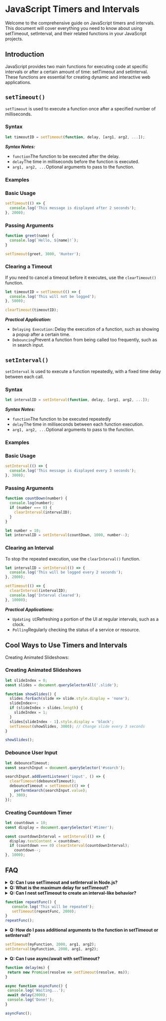# JavaScript Timers and Intervals

Welcome to the comprehensive guide on JavaScript timers and intervals. This document will cover everything you need to know about using setTimeout, setInterval, and their related functions in your JavaScript projects.

## Introduction
JavaScript provides two main functions for executing code at specific intervals or after a certain amount of time: setTimeout and setInterval. These functions are essential for creating dynamic and interactive web applications.

## `setTimeout()`
`setTimeout` is used to execute a function once after a specified number of milliseconds.

### Syntax
```js [syntax.js] copy
let timeoutID = setTimeout(function, delay, [arg1, arg2, ...]);
```

<div class="explanation">
  <p><strong><em>Syntax Notes:</em></strong></p>
  <ul>
    <li><code>function</code>The function to be executed after the delay.</li>
    <li><code>delay</code>The time in milliseconds before the function is executed.</li>
    <li><code>arg1, arg2, ...</code>Optional arguments to pass to the function.</li>
  </ul>
</div>

### Examples

### Basic Usage

```js [basic-use.js] copy
setTimeout(() => {
  console.log('This message is displayed after 2 seconds');
}, 2000);
```

### Passing Arguments
```js [passing-args.js] copy
function greet(name) {
  console.log(`Hello, ${name}!`);
}

setTimeout(greet, 3000, 'Hunter');
```

### Clearing a Timeout
If you need to cancel a timeout before it executes, use the `clearTimeout()` function.

```js [clear-timeout.js] copy
let timeoutID = setTimeout(() => {
  console.log('This will not be logged');
}, 5000);

clearTimeout(timeoutID);
```


<div class="explanation">
  <p><strong><em>Practical Application:</em></strong></p>
  <ul>
    <li><code>Delaying Execution:</code>Delay the execution of a function, such as showing a popup after a certain time.</li>
    <li><code>Debouncing</code>Prevent a function from being called too frequently, such as in search input.</li>
  </ul>
</div>

## `setInterval()`
`setInterval` is used to execute a function repeatedly, with a fixed time delay between each call.


### Syntax
```js [set-interval-syntax.js] copy
let intervalID = setInterval(function, delay, [arg1, arg2, ...]);
```

<div class="explanation">
  <p><strong><em>Syntax Notes:</em></strong></p>
  <ul>
    <li><code>function</code>The function to be executed repeatedly</li>
    <li><code>delay</code>The time in milliseconds between each function execution.</li>
    <li><code>arg1, arg2, ...</code>Optional arguments to pass to the function.</li>
  </ul>
</div>

### Examples
### Basic Usage

```js [basic-use.js] copy
setInterval(() => {
  console.log('This message is displayed every 3 seconds');
}, 3000);
```

### Passing Arguments
```js [passing-args.js] copy
function countDown(number) {
  console.log(number);
  if (number === 0) {
    clearInterval(intervalID);
  }
}

let number = 10;
let intervalID = setInterval(countDown, 1000, number--);
```

### Clearing an Interval
To stop the repeated execution, use the `clearInterval()` function.
```js [clear-interval.js] copy
let intervalID = setInterval(() => {
  console.log('This will be logged every 2 seconds');
}, 2000);

setTimeout(() => {
  clearInterval(intervalID);
  console.log('Interval cleared');
}, 10000);
```
<div class="explanation">
  <p><strong><em>Practical Applications:</em></strong></p>
  <ul>
    <li><code>Updating UI</code>Refreshing a portion of the UI at regular intervals, such as a clock.</li>
    <li><code>Polling</code>Regularly checking the status of a service or resource.</li>
  </ul>
</div>

## Cool Ways to Use Timers and Intervals
Creating Animated Slideshows:

### Creating Animated Slideshows
```js [create=slideshow.js] copy
let slideIndex = 0;
const slides = document.querySelectorAll('.slide');

function showSlides() {
  slides.forEach(slide => slide.style.display = 'none');
  slideIndex++;
  if (slideIndex > slides.length) {
    slideIndex = 1;
  }
  slides[slideIndex - 1].style.display = 'block';
  setTimeout(showSlides, 3000); // Change slide every 3 seconds
}

showSlides();
```

### Debounce User Input
```js [debounce-input.js] copy
let debounceTimeout;
const searchInput = document.querySelector('#search');

searchInput.addEventListener('input', () => {
  clearTimeout(debounceTimeout);
  debounceTimeout = setTimeout(() => {
    performSearch(searchInput.value);
  }, 300);
});
```

### Creating Countdown Timer
```js [countdown-timer.js] copy
let countdown = 10;
const display = document.querySelector('#timer');

const countdownInterval = setInterval(() => {
  display.textContent = countdown;
  if (countdown === 0) clearInterval(countdownInterval);
    countdown--;
}, 1000);
```

## FAQ
<details>
  <summary><strong>Q: Can I use setTimeout and setInterval in Node.js?</strong></summary>
  <p><strong>A:</strong>  Yes, both functions are available in Node.js and work the same way as in the browser.</p>
</details>
<details>
  <summary><strong>Q: What is the maximum delay for setTimeout?</strong></summary>
  <p><strong>A:</strong> The maximum delay is 2147483647 milliseconds (approximately 24.8 days).</p>
</details>
<details>
  <summary><strong>Q: Can I nest setTimeout to create an interval-like behavior?</strong></summary>
  <p><strong>A:</strong>Yes, you can achieve this by calling setTimeout recursively.</p>
</details>

 ```js [faq-js] copy
function repeatFunc() {
    console.log('This will be repeated');
    setTimeout(repeatFunc, 2000);
}
repeatFunc();
  ```
<details>
  <summary><strong>Q: How do I pass additional arguments to the function in setTimeout or setInterval?</strong></summary>
  <p><strong>A:</strong>You can pass additional arguments after the delay parameter.</p>
</details>

```js [faq-js] copy
setTimeout(myFunction, 2000, arg1, arg2);
setInterval(myFunction, 2000, arg1, arg2);
```

<details>
  <summary><strong>Q: Can I use async/await with setTimeout?</strong></summary>
  <p><strong>A:</strong>Yes, you can wrap setTimeout in a Promise to use it with async/await.</p>
</details>

 ```js [faq-js] copy
function delay(ms) {
  return new Promise(resolve => setTimeout(resolve, ms));
}

async function asyncFunc() {
  console.log('Waiting...');
  await delay(2000);
  console.log('Done!');
}

asyncFunc();

  ```


